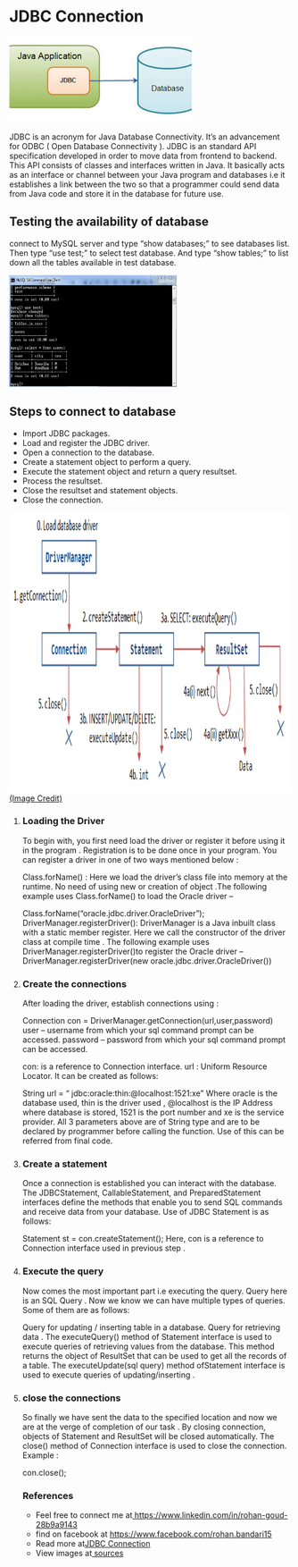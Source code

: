 <h1><b>JDBC Connection</b></h1>
<img src="jdbc.jpg" >
<p>JDBC is an acronym for Java Database Connectivity. It’s an advancement for ODBC ( Open Database Connectivity ). JDBC is an standard API specification developed in order to move data from frontend to backend. This API consists of classes and interfaces written in Java. It basically acts as an interface  or channel between your Java program and databases i.e it establishes a link between the two so that a programmer could send data from Java code and store it in the database for future use.</p>
<h2>Testing the availability of database</h2><p> connect to MySQL server and type “show databases;” to see databases list. Then type “use test;” to select test database. And type “show tables;” to list down all the tables available in test database.</p>
<img src="test.png" height="200" width="300">
<h2>Steps to connect to database</h2>
<ul>
 <li>Import JDBC packages.</li>
<li>Load and register the JDBC driver.</li>
<li>Open a connection to the database.</li>
<li>Create a statement object to perform a query.</li>
<li>Execute the statement object and return a query resultset.</li>
<li>Process the resultset.</li>
<li>Close the resultset and statement objects.</li>
 <li>Close the connection.</li></ul>
<img src="connection.png" alt="JDBCConnection" height="500" width="1800">
<a href="https://www.google.com/imgres?imgurl=https%3A%2F%2Fwww.ntu.edu.sg%2Fhome%2Fehchua%2Fprogramming%2Fjava%2Fimages%2FJDBC_Cycle.png&imgrefurl=https%3A%2F%2Fwww.ntu.edu.sg%2Fhome%2Fehchua%2Fprogramming%2Fjava%2FJDBC_Basic.html&docid=xFLvv1MsuB7B3M&tbnid=ffJgE1VO_9q2dM%3A&vet=10ahUKEwiF_4TP5qDkAhUPiqwKHSKvCHsQMwhPKAwwDA..i&w=792&h=315&bih=625&biw=1366&q=jdbc%20connection%20steps%20in%20cmd%20image&ved=0ahUKEwiF_4TP5qDkAhUPiqwKHSKvCHsQMwhPKAwwDA&iact=mrc&uact=8">(Image Credit)</a>
<ol>
<li><h3>Loading the Driver</h3>
<p>To begin with, you first need load the driver or register it before using it in the program . Registration is to be done once in your program. You can register a driver in one of two ways mentioned below :

Class.forName() : Here we load the driver’s class file into memory at the runtime. No need of using new or creation of object .The following example uses Class.forName() to load the Oracle driver –

 Class.forName(“oracle.jdbc.driver.OracleDriver”);
 DriverManager.registerDriver(): DriverManager is a Java inbuilt class with a static member register. Here we call the constructor of the driver class at compile time . The following example uses DriverManager.registerDriver()to register the Oracle driver –
 DriverManager.registerDriver(new oracle.jdbc.driver.OracleDriver())</p>
 <li><h3>Create the connections</h3>
<p>After loading the driver, establish connections using :

 Connection con = DriverManager.getConnection(url,user,password)
user – username from which your sql command prompt can be accessed.
password – password from which your sql command prompt can be accessed.

con: is a reference to Connection interface.
url : Uniform Resource Locator. It can be created as follows:

String url = “ jdbc:oracle:thin:@localhost:1521:xe”
Where oracle is the database used, thin is the driver used , @localhost is the IP Address where database is stored, 1521 is the port number and xe is the service provider. All 3 parameters above are of String type and are to be declared by programmer before calling the function. Use of this can be referred from final code.</p></li>
<li><h3>Create a statement</h3>
<p>Once a connection is established you can interact with the database. The JDBCStatement, CallableStatement, and PreparedStatement interfaces define the methods that enable you to send SQL commands and receive data from your database.
Use of JDBC Statement is as follows:

Statement st = con.createStatement();
Here, con is a reference to Connection interface used in previous step .</p></li>
<li><h3>Execute the query</h3>
<p>Now comes the most important part i.e executing the query. Query here is an SQL Query . Now we know we can have multiple types of queries. Some of them are as follows:

Query for updating / inserting table in a database.
Query for retrieving data .
The executeQuery() method of Statement interface is used to execute queries of retrieving values from the database. This method returns the object of ResultSet that can be used to get all the records of a table.
The executeUpdate(sql query) method ofStatement interface is used to execute queries of updating/inserting .</p></li>
<li><h3>close the connections</h3>
<p>So finally we have sent the data to the specified location and now we are at the verge of completion of our task .
By closing connection, objects of Statement and ResultSet will be closed automatically. The close() method of Connection interface is used to close the connection.
Example :

 con.close();
 </p></li>
 
 <h3>References</h3>
 <ul>
  <li>Feel free to connect  me at<a href="https://www.linkedin.com/in/rohan-goud-28b9a9143"> https://www.linkedin.com/in/rohan-goud-28b9a9143</a></li>
  <li>find on facebook at <a href="https://www.facebook.com/rohan.bandari15"> https://www.facebook.com/rohan.bandari15</a> </li>
  <li>Read more at<a href="https://www.geeksforgeeks.org/establishing-jdbc-connection-in-java/">JDBC Connection</a></li>
 <li>View images at<a href="http://www.informit.com/articles/article.aspx?p=26251&seqNum=3"> sources </a></li>
 </ul>
